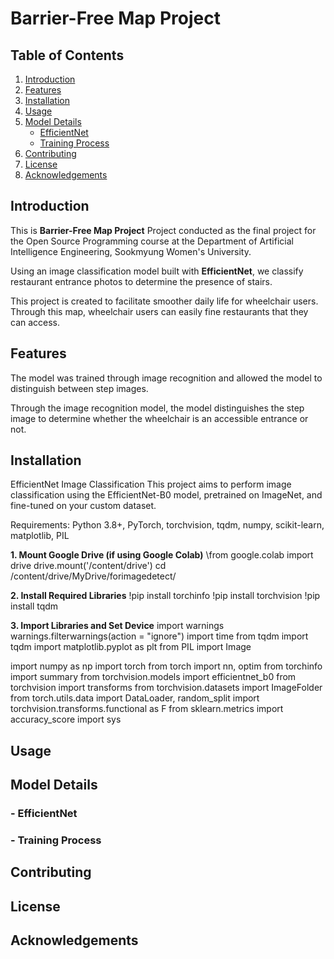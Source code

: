 # Barrier-Free Map Project

## Table of Contents
1. [Introduction](#introduction)
2. [Features](#features)
3. [Installation](#installation)
4. [Usage](#usage)
5. [Model Details](#model-details)
    - [EfficientNet](#efficientnet)
    - [Training Process](#training-process)
6. [Contributing](#contributing)
7. [License](#license)
8. [Acknowledgements](#acknowledgements)

## Introduction 
This is **Barrier-Free Map Project** Project conducted as the final project for the Open Source Programming course at the Department of Artificial Intelligence Engineering, Sookmyung Women's University.   

Using an image classification model built with **EfficientNet**, we classify restaurant entrance photos to determine the presence of stairs.

This project is created to facilitate smoother daily life for wheelchair users. Through this map, wheelchair users can easily fine restaurants that they can access.

## Features
The model was trained through image recognition and allowed the model to distinguish between step images.

Through the image recognition model, the model distinguishes the step image to determine whether the wheelchair is an accessible entrance or not.

## Installation
EfficientNet Image Classification
This project aims to perform image classification using the EfficientNet-B0 model, pretrained on ImageNet, and fine-tuned on your custom dataset.

Requirements:
Python 3.8+, PyTorch, torchvision, tqdm, numpy, scikit-learn, matplotlib, PIL

**1. Mount Google Drive (if using Google Colab)**
\from google.colab import drive
drive.mount('/content/drive')
cd /content/drive/MyDrive/forimagedetect/

**2. Install Required Libraries**
!pip install torchinfo
!pip install torchvision
!pip install tqdm

**3. Import Libraries and Set Device**
import warnings
warnings.filterwarnings(action = "ignore")
import time
from tqdm import tqdm
import matplotlib.pyplot as plt
from PIL import Image

import numpy as np
import torch
from torch import nn, optim
from torchinfo import summary
from torchvision.models import efficientnet_b0
from torchvision import transforms
from torchvision.datasets import ImageFolder
from torch.utils.data import DataLoader, random_split
import torchvision.transforms.functional as F
from sklearn.metrics import accuracy_score
import sys

## Usage

## Model Details
### - EfficientNet
### - Training Process

## Contributing

## License

## Acknowledgements
